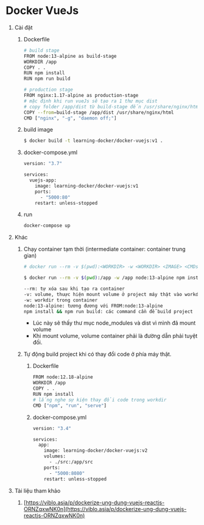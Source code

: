 # Docker VueJs

1. Cài đặt
    1. Dockerfile
        
        ```bash
        # build stage
        FROM node:13-alpine as build-stage
        WORKDIR /app
        COPY . .
        RUN npm install
        RUN npm run build
        
        # production stage
        FROM nginx:1.17-alpine as production-stage
        # mặc định khi run vueJs sẽ tạo ra 1 thư mục dist
        # copy folder /app/dist từ build-stage đến /usr/share/nginx/html
        COPY --from=build-stage /app/dist /usr/share/nginx/html
        CMD ["nginx", "-g", "daemon off;"]
        ```
        
    2. build image
        
        ```bash
        $ docker build -t learning-docker/docker-vuejs:v1 .
        ```
        
    3. docker-compose.yml
        
        ```bash
        version: "3.7"
        
        services:
          vuejs-app:
            image: learning-docker/docker-vuejs:v1
            ports:
              - "5000:80"
            restart: unless-stopped
        ```
        
    4. run
        
        ```bash
        docker-compose up
        ```
        
2. Khác
    1. Chạy container tạm thời (intermediate container: container trung gian)
        
        ```bash
        # docker run --rm -v $(pwd):<WORKDIR> -w <WORKDIR> <IMAGE> <CMDs TO BUILD PROJECT>
        
        $ docker run --rm -v $(pwd):/app -w /app node:13-alpine npm install && npm run build
        ```
        
        ```bash
        --rm: tự xóa sau khi tạo ra container
        -v: volume, thuực hiện mount volume ở project máy thật vào workdir của container
        -w: workdir trong container
        node:13-alpine: tương đương với FROM:node:13-alpine
        npm install && npm run build: các command cần để build project
        ```
        
        - Lúc này sẽ thấy thư mục node_modules và dist vì mình đã mount volume
        - Khi mount volume, volume container phải là đường dẫn phải tuyệt đối.
    2. Tự động build project khi có thay đổi code ở phía máy thật.
        1. Dockerfile
            
            ```bash
            FROM node:12.18-alpine
            WORKDIR /app
            COPY . .
            RUN npm install
            # lắng nghe sự kiện thay đổi code trong workdir
            CMD ["npm", "run", "serve"]
            ```
            
        2. docker-compose.yml
            
            ```bash
            version: "3.4"
            
            services:
              app:
                image: learning-docker/docker-vuejs:v2
                volumes:
                  - ./src:/app/src
                ports:
                  - "5000:8080"
                restart: unless-stopped
            ```
            
3. Tài liệu tham khảo
    1. [https://viblo.asia/p/dockerize-ung-dung-vuejs-reactjs-ORNZqxwNK0n](https://viblo.asia/p/dockerize-ung-dung-vuejs-reactjs-ORNZqxwNK0n)